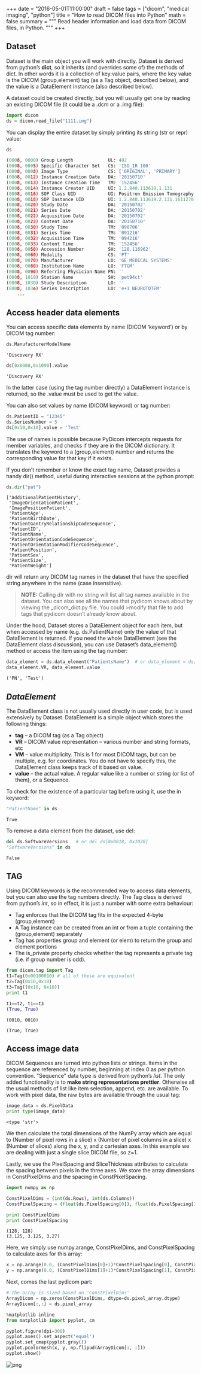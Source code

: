 +++
date = "2016-05-01T11:00:00"
draft = false
tags = ["dicom", "medical imaging", "python"]
title = "How to read DICOM files into Python"
math = false
summary = """
Read header information and load data from DICOM files, in Python.
"""
+++


## **Dataset**
Dataset is the main object you will work with directly. Dataset is derived from python’s **dict**, so it inherits (and overrides some of) the methods of dict. In other words it is a collection of key:value pairs, where the key value is the DICOM (group,element) tag (as a Tag object, described below), and the value is a DataElement instance (also described below).

A dataset could be created directly, but you will usually get one by reading an existing DICOM file (it could be a .dcm or a .img file):<!-- TEASER_END -->


```python
import dicom
ds = dicom.read_file("1111.img")
```

You can display the entire dataset by simply printing its string (str or repr) value:


```python
ds
```

```python
(0008, 0000) Group Length             UL: 482
(0008, 0005) Specific Character Set   CS: 'ISO_IR 100'
(0008, 0008) Image Type               CS: ['ORIGINAL', 'PRIMARY']
(0008, 0012) Instance Creation Date   DA: '20150710'
(0008, 0013) Instance Creation Time   TM: '152456'
(0008, 0014) Instance Creator UID     UI: 1.2.840.113619.1.131
(0008, 0016) SOP Class UID            UI: Positron Emission Tomography Image Storage
(0008, 0018) SOP Instance UID         UI: 1.2.840.113619.2.131.1611270158.1436534696
(0008, 0020) Study Date               DA: '20150702'
(0008, 0021) Series Date              DA: '20150702'
(0008, 0022) Acquisition Date         DA: '20150702'
(0008, 0023) Content Date             DA: '20150710'
(0008, 0030) Study Time               TM: '090706'
(0008, 0031) Series Time              TM: '091216'
(0008, 0032) Acquisition Time         TM: '094216'
(0008, 0033) Content Time             TM: '152456'
(0008, 0050) Accession Number         SH: '120.116962'
(0008, 0060) Modality                 CS: 'PT'
(0008, 0070) Manufacturer             LO: 'GE MEDICAL SYSTEMS'
(0008, 0080) Institution Name         LO: 'FTGM'
(0008, 0090) Referring Physician Name PN: ''
(0008, 1010) Station Name             SH: 'pet94ct'
(0008, 1030) Study Description        LO: ''
(0008, 103e) Series Description       LO: 'e+1 NEUROTOTEM'
    ...
```


## **Access header data elements**
You can access specific data elements by name (DICOM ‘keyword’) or by DICOM tag number:


```python
ds.ManufacturerModelName
```




    'Discovery RX'




```python
ds[0x0008,0x1090].value
```




    'Discovery RX'



In the latter case (using the tag number directly) a DataElement instance is returned, so the .value must be used to get the value.

You can also set values by name (DICOM keyword) or tag number:


```python
ds.PatientID = "12345"
ds.SeriesNumber = 5
ds[0x10,0x10].value = 'Test'
```

The use of names is possible because PyDicom intercepts requests for member variables, and checks if they are in the DICOM dictionary. It translates the keyword to a (group,element) number and returns the corresponding value for that key if it exists.

If you don’t remember or know the exact tag name, Dataset provides a handy dir() method, useful during interactive sessions at the python prompt:


```python
ds.dir("pat")
```




    ['AdditionalPatientHistory',
     'ImageOrientationPatient',
     'ImagePositionPatient',
     'PatientAge',
     'PatientBirthDate',
     'PatientGantryRelationshipCodeSequence',
     'PatientID',
     'PatientName',
     'PatientOrientationCodeSequence',
     'PatientOrientationModifierCodeSequence',
     'PatientPosition',
     'PatientSex',
     'PatientSize',
     'PatientWeight']



dir will return any DICOM tag names in the dataset that have the specified string anywhere in the name (case insensitive).

>**NOTE:**
>Calling dir with no string will list all tag names available in the dataset.
>You can also see all the names that pydicom knows about by viewing the \_dicom_dict.py file. You could >modify that file to add tags that pydicom doesn’t already know about.

Under the hood, Dataset stores a DataElement object for each item, but when accessed by name (e.g. ds.PatientName) only the value of that DataElement is returned. If you need the whole DataElement (see the DataElement class discussion), you can use Dataset’s data_element() method or access the item using the tag number:


```python
data_element = ds.data_element("PatientsName")  # or data_element = ds[0x10,0x10]
data_element.VR, data_element.value
```




    ('PN', 'Test')



## ***DataElement***
The DataElement class is not usually used directly in user code, but is used extensively by Dataset. DataElement is a simple object which stores the following things:

* **tag** – a DICOM tag (as a Tag object)
* **VR** – DICOM value representation – various number and string formats, etc
* **VM** – value multiplicity. This is 1 for most DICOM tags, but can be multiple, e.g. for coordinates. You do not have to specify this, the DataElement class keeps track of it based on value.
* **value** – the actual value. A regular value like a number or string (or list of them), or a Sequence.

To check for the existence of a particular tag before using it, use the in keyword:


```python
"PatientName" in ds
```




    True



To remove a data element from the dataset, use del:


```python
del ds.SoftwareVersions   # or del ds[0x0018, 0x1020]
"SoftwareVersions" in ds
```




    False



## **TAG**
Using DICOM keywords is the recommended way to access data elements, but you can also use the tag numbers directly. The Tag class is derived from python’s *int*, so in effect, it is just a number with some extra behaviour:

* Tag enforces that the DICOM tag fits in the expected 4-byte (group,element)
* A Tag instance can be created from an int or from a tuple containing the (group,element) separately
* Tag has properties group and element (or elem) to return the group and element portions
* The is_private property checks whether the tag represents a private tag (i.e. if group number is odd).


```python
from dicom.tag import Tag
t1=Tag(0x00100010) # all of these are equivalent
t2=Tag(0x10,0x10)
t3=Tag((0x10, 0x10))
print t1

t1==t2, t1==t3
(True, True)
```

    (0010, 0010)

    (True, True)



## **Access image data**

DICOM Sequences are turned into python lists or strings. Items in the sequence are referenced by number, beginning at index 0 as per python convention. "Sequence" data type is derived from python’s *list*. The only added functionality is to **make string representations prettier**. Otherwise all the usual methods of list like item selection, append, etc. are available. To work with pixel data, the raw bytes are available through the usual tag:


```python
image_data = ds.PixelData
print type(image_data)
```

    <type 'str'>


We then calculate the total dimensions of the NumPy array which are equal to (Number of pixel rows in a slice) x (Number of pixel columns in a slice) x (Number of slices) along the x, y, and z cartesian axes. In this example we are dealing with just a single slice DICOM file, so z=1.

Lastly, we use the PixelSpacing and SliceThickness attributes to calculate the spacing between pixels in the three axes. We store the array dimensions in ConstPixelDims and the spacing in ConstPixelSpacing.


```python
import numpy as np

ConstPixelDims = (int(ds.Rows), int(ds.Columns))
ConstPixelSpacing = (float(ds.PixelSpacing[0]), float(ds.PixelSpacing[1]), float(ds.SliceThickness))

print ConstPixelDims
print ConstPixelSpacing
```

    (128, 128)
    (3.125, 3.125, 3.27)


Here, we simply use numpy.arange, ConstPixelDims, and ConstPixelSpacing to calculate axes for this array:


```python
x = np.arange(0.0, (ConstPixelDims[0]+1)*ConstPixelSpacing[0], ConstPixelSpacing[0])
y = np.arange(0.0, (ConstPixelDims[1]+1)*ConstPixelSpacing[1], ConstPixelSpacing[1])
```

Next, comes the last pydicom part:


```python
# The array is sized based on 'ConstPixelDims'
ArrayDicom = np.zeros(ConstPixelDims, dtype=ds.pixel_array.dtype)
ArrayDicom[:,:] = ds.pixel_array
```


```python
%matplotlib inline
from matplotlib import pyplot, cm

pyplot.figure(dpi=300)
pyplot.axes().set_aspect('equal')
pyplot.set_cmap(pyplot.gray())
pyplot.pcolormesh(x, y, np.flipud(ArrayDicom[:, :]))
pyplot.show()
```

![png](../../img/posts/read_dicom_files_in_python/output_27_0.png)
